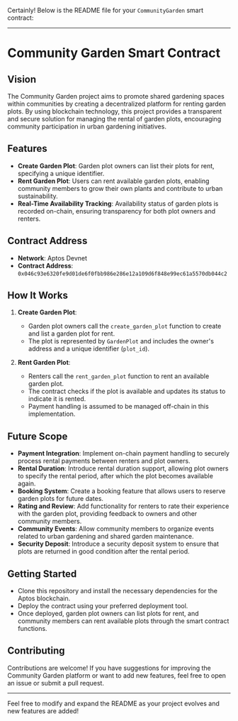 Certainly! Below is the README file for your `CommunityGarden` smart contract:

---

# Community Garden Smart Contract

## Vision

The Community Garden project aims to promote shared gardening spaces within communities by creating a decentralized platform for renting garden plots. By using blockchain technology, this project provides a transparent and secure solution for managing the rental of garden plots, encouraging community participation in urban gardening initiatives.

## Features

- **Create Garden Plot**: Garden plot owners can list their plots for rent, specifying a unique identifier.
- **Rent Garden Plot**: Users can rent available garden plots, enabling community members to grow their own plants and contribute to urban sustainability.
- **Real-Time Availability Tracking**: Availability status of garden plots is recorded on-chain, ensuring transparency for both plot owners and renters.

## Contract Address

- **Network**: Aptos Devnet
- **Contract Address**: `0x046c93e6320fe9d01de6f0fbb986e286e12a109d6f848e99ec61a5570db044c2`

## How It Works

1. **Create Garden Plot**:

   - Garden plot owners call the `create_garden_plot` function to create and list a garden plot for rent.
   - The plot is represented by `GardenPlot` and includes the owner's address and a unique identifier (`plot_id`).

2. **Rent Garden Plot**:
   - Renters call the `rent_garden_plot` function to rent an available garden plot.
   - The contract checks if the plot is available and updates its status to indicate it is rented.
   - Payment handling is assumed to be managed off-chain in this implementation.

## Future Scope

- **Payment Integration**: Implement on-chain payment handling to securely process rental payments between renters and plot owners.
- **Rental Duration**: Introduce rental duration support, allowing plot owners to specify the rental period, after which the plot becomes available again.
- **Booking System**: Create a booking feature that allows users to reserve garden plots for future dates.
- **Rating and Review**: Add functionality for renters to rate their experience with the garden plot, providing feedback to owners and other community members.
- **Community Events**: Allow community members to organize events related to urban gardening and shared garden maintenance.
- **Security Deposit**: Introduce a security deposit system to ensure that plots are returned in good condition after the rental period.

## Getting Started

- Clone this repository and install the necessary dependencies for the Aptos blockchain.
- Deploy the contract using your preferred deployment tool.
- Once deployed, garden plot owners can list plots for rent, and community members can rent available plots through the smart contract functions.

## Contributing

Contributions are welcome! If you have suggestions for improving the Community Garden platform or want to add new features, feel free to open an issue or submit a pull request.

---

Feel free to modify and expand the README as your project evolves and new features are added!
